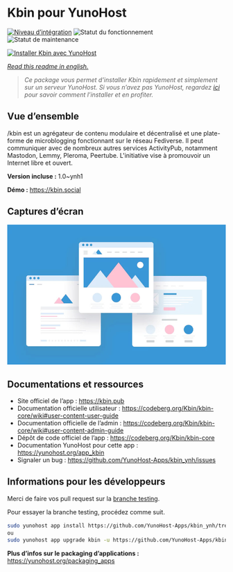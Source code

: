 <!--
N.B.: This README was automatically generated by https://github.com/YunoHost/apps/tree/master/tools/README-generator
It shall NOT be edited by hand.
-->

# Kbin pour YunoHost

[![Niveau d’intégration](https://dash.yunohost.org/integration/kbin.svg)](https://dash.yunohost.org/appci/app/kbin) ![Statut du fonctionnement](https://ci-apps.yunohost.org/ci/badges/kbin.status.svg) ![Statut de maintenance](https://ci-apps.yunohost.org/ci/badges/kbin.maintain.svg)

[![Installer Kbin avec YunoHost](https://install-app.yunohost.org/install-with-yunohost.svg)](https://install-app.yunohost.org/?app=kbin)

*[Read this readme in english.](./README.md)*

> *Ce package vous permet d’installer Kbin rapidement et simplement sur un serveur YunoHost.
Si vous n’avez pas YunoHost, regardez [ici](https://yunohost.org/#/install) pour savoir comment l’installer et en profiter.*

## Vue d’ensemble

/kbin est un agrégateur de contenu modulaire et décentralisé et une plate-forme de microblogging fonctionnant sur le réseau Fediverse. Il peut communiquer avec de nombreux autres services ActivityPub, notamment Mastodon, Lemmy, Pleroma, Peertube. L'initiative vise à promouvoir un Internet libre et ouvert.


**Version incluse :** 1.0~ynh1

**Démo :** https://kbin.social

## Captures d’écran

![Capture d’écran de Kbin](./doc/screenshots/example.jpg)

## Documentations et ressources

* Site officiel de l’app : <https://kbin.pub>
* Documentation officielle utilisateur : <https://codeberg.org/Kbin/kbin-core/wiki#user-content-user-guide>
* Documentation officielle de l’admin : <https://codeberg.org/Kbin/kbin-core/wiki#user-content-admin-guide>
* Dépôt de code officiel de l’app : <https://codeberg.org/Kbin/kbin-core>
* Documentation YunoHost pour cette app : <https://yunohost.org/app_kbin>
* Signaler un bug : <https://github.com/YunoHost-Apps/kbin_ynh/issues>

## Informations pour les développeurs

Merci de faire vos pull request sur la [branche testing](https://github.com/YunoHost-Apps/kbin_ynh/tree/testing).

Pour essayer la branche testing, procédez comme suit.

``` bash
sudo yunohost app install https://github.com/YunoHost-Apps/kbin_ynh/tree/testing --debug
ou
sudo yunohost app upgrade kbin -u https://github.com/YunoHost-Apps/kbin_ynh/tree/testing --debug
```

**Plus d’infos sur le packaging d’applications :** <https://yunohost.org/packaging_apps>